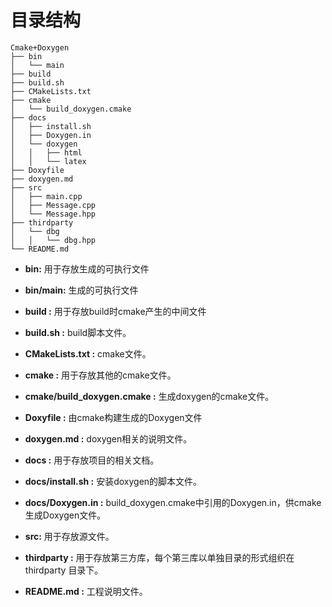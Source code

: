 # 目录结构

```
Cmake+Doxygen
├── bin
│   └── main
├── build
├── build.sh
├── CMakeLists.txt
├── cmake
│   └── build_doxygen.cmake
├── docs
│   ├── install.sh
│   ├── Doxygen.in
│   └── doxygen
│   │   ├── html
│   │   └── latex
├── Doxyfile
├── doxygen.md
├── src
│   ├── main.cpp
│   ├── Message.cpp
│   └── Message.hpp
├── thirdparty
│   └── dbg
│   │   └── dbg.hpp
└── README.md
```

- **bin:** 用于存放生成的可执行文件

- **bin/main:** 生成的可执行文件

- **build :** 用于存放build时cmake产生的中间文件

- **build.sh :** build脚本文件。

- **CMakeLists.txt :** cmake文件。

- **cmake :** 用于存放其他的cmake文件。

- **cmake/build_doxygen.cmake :** 生成doxygen的cmake文件。

- **Doxyfile :** 由cmake构建生成的Doxygen文件

- **doxygen.md :** doxygen相关的说明文件。

- **docs :** 用于存放项目的相关文档。

- **docs/install.sh :** 安装doxygen的脚本文件。

- **docs/Doxygen.in :** build_doxygen.cmake中引用的Doxygen.in，供cmake生成Doxygen文件。

- **src:** 用于存放源文件。

- **thirdparty :** 用于存放第三方库，每个第三库以单独目录的形式组织在thirdparty 目录下。

- **README.md :** 工程说明文件。

  

